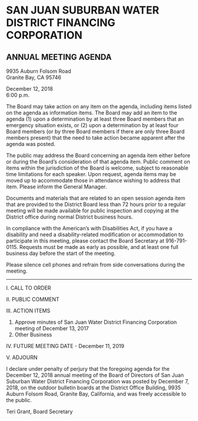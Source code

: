 <!-- Page 1 -->
# SAN JUAN SUBURBAN WATER DISTRICT FINANCING CORPORATION  
## ANNUAL MEETING AGENDA  

9935 Auburn Folsom Road  
Granite Bay, CA 95746  

December 12, 2018  
6:00 p.m.  

The Board may take action on any item on the agenda, including items listed on the agenda as information items. The Board may add an item to the agenda (1) upon a determination by at least three Board members that an emergency situation exists, or (2) upon a determination by at least four Board members (or by three Board members if there are only three Board members present) that the need to take action became apparent after the agenda was posted.

The public may address the Board concerning an agenda item either before or during the Board’s consideration of that agenda item. Public comment on items within the jurisdiction of the Board is welcome, subject to reasonable time limitations for each speaker. Upon request, agenda items may be moved up to accommodate those in attendance wishing to address that item. Please inform the General Manager.

Documents and materials that are related to an open session agenda item that are provided to the District Board less than 72 hours prior to a regular meeting will be made available for public inspection and copying at the District office during normal District business hours.

In compliance with the American’s with Disabilities Act, if you have a disability and need a disability-related modification or accommodation to participate in this meeting, please contact the Board Secretary at 916-791-0115. Requests must be made as early as possible, and at least one full business day before the start of the meeting.

Please silence cell phones and refrain from side conversations during the meeting.

---

I. CALL TO ORDER  

II. PUBLIC COMMENT  

III. ACTION ITEMS  
1. Approve minutes of San Juan Water District Financing Corporation meeting of December 13, 2017  
2. Other Business  

IV. FUTURE MEETING DATE - December 11, 2019  

V. ADJOURN  

I declare under penalty of perjury that the foregoing agenda for the December 12, 2018 annual meeting of the Board of Directors of San Juan Suburban Water District Financing Corporation was posted by December 7, 2018, on the outdoor bulletin boards at the District Office Building, 9935 Auburn Folsom Road, Granite Bay, California, and was freely accessible to the public.

Teri Grant, Board Secretary

